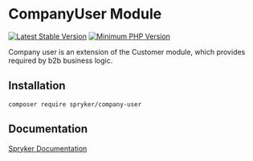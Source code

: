 # CompanyUser Module
[![Latest Stable Version](https://poser.pugx.org/spryker/company-user/v/stable.svg)](https://packagist.org/packages/spryker/company-user)
[![Minimum PHP Version](https://img.shields.io/badge/php-%3E%3D%207.4-8892BF.svg)](https://php.net/)

Company user is an extension of the Customer module, which provides required by b2b business logic.

## Installation

```
composer require spryker/company-user
```

## Documentation

[Spryker Documentation](https://docs.spryker.com)
